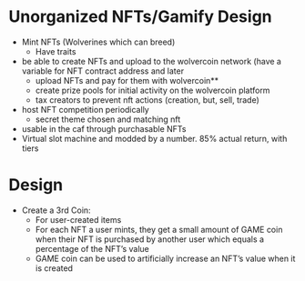 # Unorganized NFTs/Gamify Design
- Mint NFTs (Wolverines which can breed)
  - Have traits
- be able to create NFTs and upload to the wolvercoin network (have a variable for NFT contract address and later 
  - upload NFTs and pay for them with wolvercoin**
  - create prize pools for initial activity on the wolvercoin platform
  - tax creators to prevent nft actions (creation, but, sell, trade)
- host NFT competition periodically
  - secret theme chosen and matching nft  
- usable in the caf through purchasable NFTs
- Virtual slot machine and modded by a number. 85% actual return, with tiers
# Design
- Create a 3rd Coin:
  - For user-created items
  - For each NFT a user mints, they get a small amount of GAME coin when their NFT is purchased by another user which equals a percentage of the NFT’s value
  - GAME coin can be used to artificially increase an NFT’s value when it is created

